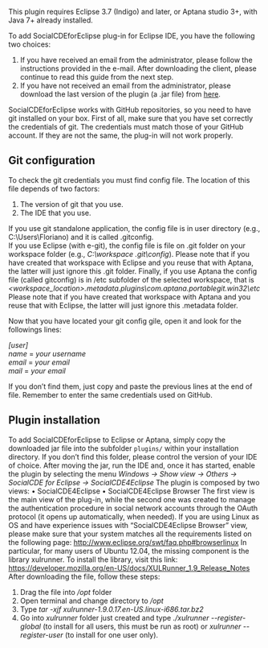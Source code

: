 This plugin requires Eclipse 3.7 (Indigo) and later, or Aptana studio 3+, with Java 7+ already installed.

To add SocialCDEforEclipse plug-in for Eclipse IDE, you have the following two choices:

1. If you have received an email from the administrator, please follow the instructions provided in the e-mail. After downloading the client, please continue to read this guide from the next step.
2. If you have not received an email from the administrator, please download the last version of the plugin (a .jar file) from [here](https://github.com/collab-uniba/socialcde4eclipse/tree/master/it.uniba.di.socialCDEforEclipse/downloadClient).

SocialCDEforEclipse works with GitHub repositories, so you need to have git installed on your box. First of all, make sure that you have set correctly the credentials of git. The credentials must match those of your GitHub account. If they are not the same, the plug-in will not work properly. 

## Git configuration

To check the git credentials you must find config file. The location of this file depends of two factors:

1. The version of git that you use.
2. The IDE that you use.

If you use git standalone application, the config file is in user directory (e.g., C:\Users\Floriano) and it is called .gitconfig.    
If you use Eclipse (with e-git), the config file is file on .git folder on your workspace folder (e.g., _C:\workspace \.git\config_). Please note that if you have created that workspace with Eclipse and you reuse that with Aptana, the latter will just ignore this .git folder.
Finally, if you use Aptana the config file (called gitconfig) is in /etc subfolder of the selected workspace, that is _&lt;workspace_location&gt;\.metadata\.plugins\com.aptana.portablegit.win32\etc_ 
Please note that if you have created that workspace with Aptana and you reuse that with Eclipse, the latter will just ignore this .metadata folder.  

Now that you have located your git config gile, open it and look for the followings lines:

_[user]_ <br/>
	_name_ = _your username_ <br/> 
	_email_ = _your email_ <br/>
        _mail_ = _your email_ <br/>

If you don’t find them, just copy and paste the previous lines at the end of file. Remember to enter the same credentials used on GitHub.

## Plugin installation
To add SocialCDEforEclipse to Eclipse or Aptana, simply copy the downloaded jar file into the subfolder `plugins/` within your installation directory. If you don’t find this folder, please control the version of your IDE of choice. After moving the jar, run the IDE and, once it has started, enable the plugin by selecting the menu _Windows -> Show view -> Others -> SocialCDE for Eclipse -> SocialCDE4Eclipse_
The plugin is composed by two views:
•	SocialCDE4Eclipse
•	SocialCDE4Eclipse Browser
The first view is the main view of the plug-in, while the second one was created to manage the authentication procedure in social network accounts through the OAuth protocol (it opens up automatically, when needed).
If you are using Linux as OS and have experience issues with “SocialCDE4Eclipse Browser” view, please make sure that your system matches all the requirements listed on the following page:
http://www.eclipse.org/swt/faq.php#browserlinux
In particular, for many users of Ubuntu 12.04, the missing component is the library xulrunner.  To install the library, visit this link: https://developer.mozilla.org/en-US/docs/XULRunner_1.9_Release_Notes
After downloading the file, follow these steps: <br/>
1. Drag the file into _/opt_ folder <br/>
2. Open terminal and change directory to _/opt_ <br/>
3. Type _tar -xjf xulrunner-1.9.0.17.en-US.linux-i686.tar.bz2_ <br/>
4. Go into _xulrunner_ folder just created and type _./xulrunner --register-global_ (to install for all users, this must be run as root) or _xulrunner --register-user_ (to install for one user only).
